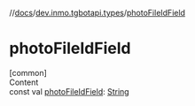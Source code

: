 //[docs](../../index.md)/[dev.inmo.tgbotapi.types](index.md)/[photoFileIdField](photo-file-id-field.md)



# photoFileIdField  
[common]  
Content  
const val [photoFileIdField](photo-file-id-field.md): [String](https://kotlinlang.org/api/latest/jvm/stdlib/kotlin/-string/index.html)  



